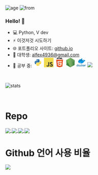 
![age](https://img.shields.io/badge/Age-99-blue) ![from](https://img.shields.io/badge/from-korea-red)
### Hello! 👋

- 💻 Python, V dev
- ⚡ 이것저것 시도하기
- 🌐 포트폴리오 사이트: [github.io](https://alfex4936.github.io/) 
- 📧 대학생: [alfex4936@gmail.com](mailto:alfex4936@gmail.com) 
- 🏫 공부 중: 
<code><img height="30" src="https://raw.githubusercontent.com/github/explore/80688e429a7d4ef2fca1e82350fe8e3517d3494d/topics/python/python.png"></code>
<code><img height="30" src="https://raw.githubusercontent.com/github/explore/80688e429a7d4ef2fca1e82350fe8e3517d3494d/topics/javascript/javascript.png"></code>
<code><img height="30" src="https://raw.githubusercontent.com/github/explore/5c058a388828bb5fde0bcafd4bc867b5bb3f26f3/topics/html/html.png"></code>
<code><img height="30" src="https://raw.githubusercontent.com/github/explore/80688e429a7d4ef2fca1e82350fe8e3517d3494d/topics/nodejs/nodejs.png"></code>
<code><img height="30" src="https://raw.githubusercontent.com/github/explore/80688e429a7d4ef2fca1e82350fe8e3517d3494d/topics/docker/docker.png"></code>
<code><img height="30" src="https://raw.githubusercontent.com/donnisnoni95/v-logo/master/dist/v-logo.svg?sanitize=true"></code>

<br />

![stats](https://github-readme-stats.vercel.app/api/?username=alfex4936&show_owner=false&show_icons=true&theme=radical&hide_border=true&hide_rank=false&count_private=true&include_all_commits=true)

<br />

<h1>Repo</h1>
<a href="https://github.com/Alfex4936/alfex4936.github.io">
  <img align="center" src="https://github-readme-stats.vercel.app/api/pin?username=alfex4936&repo=alfex4936.github.io&theme=radical&cache_seconds=86400" />
</a>

<a href="https://github.com/Alfex4936/python-bigO-calculator">
  <img align="center" src="https://github-readme-stats.vercel.app/api/pin?username=alfex4936&repo=python-bigO-calculator&theme=radical&cache_seconds=86400" />
</a>

<a href="https://github.com/Alfex4936/V-algorithms">
  <img align="center" src="https://github-readme-stats.vercel.app/api/pin?username=alfex4936&repo=V-algorithms&theme=radical&cache_seconds=86400" />
</a>

<a href="https://github.com/MIRAGE-Dev/frameworks_base_slim">
  <img align="center" src="https://github-readme-stats.vercel.app/api/pin?username=MIRAGE-Dev&repo=frameworks_base_slim&theme=radical&cache_seconds=86400" />
</a>

<br />

<h1>Github 언어 사용 비율</h1>
<img align="left" src="https://github-readme-stats.vercel.app/api/top-langs/?username=alfex4936&layout=compact&theme=dark&hide=lua,dart,assembly&hide_title=true" />
